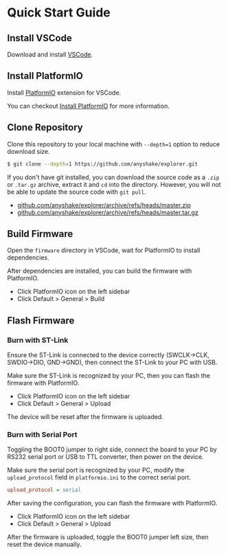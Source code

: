# Quick Start Guide

## Install VSCode

Download and install [VSCode](https://code.visualstudio.com/).

## Install PlatformIO

Install [PlatformIO](https://platformio.org/) extension for VSCode.

You can checkout [Install PlatformIO](https://platformio.org/install/ide?install=vscode) for more information.

## Clone Repository

Clone this repository to your local machine with `--depth=1` option to reduce download size.

```bash
$ git clone --depth=1 https://github.com/anyshake/explorer.git
```

If you don't have git installed, you can download the source code as a `.zip` or `.tar.gz` archive, extract it and `cd` into the directory. However, you will not be able to update the source code with `git pull`.

- [github.com/anyshake/explorer/archive/refs/heads/master.zip](https://github.com/anyshake/explorer/archive/refs/heads/master.zip)
- [github.com/anyshake/explorer/archive/refs/heads/master.tar.gz](https://github.com/anyshake/explorer/archive/refs/heads/master.tar.gz)

## Build Firmware

Open the `firmware` directory in VSCode, wait for PlatformIO to install dependencies.

After dependencies are installed, you can build the firmware with PlatformIO.

- Click PlatformIO icon on the left sidebar
- Click Default > General > Build

## Flash Firmware

### Burn with ST-Link

Ensure the ST-Link is connected to the device correctly (SWCLK->CLK, SWDIO->DIO, GND->GND), then connect the ST-Link to your PC with USB.

Make sure the ST-Link is recognized by your PC, then you can flash the firmware with PlatformIO.

- Click PlatformIO icon on the left sidebar
- Click Default > General > Upload

The device will be reset after the firmware is uploaded.

### Burn with Serial Port

Toggling the BOOT0 jumper to right side, connect the board to your PC by RS232 serial port or USB to TTL converter, then power on the device.

Make sure the serial port is recognized by your PC, modify the `upload_protocol` field in `platformio.ini` to the correct serial port.

```ini
upload_protocol = serial
```

After saving the configuration, you can flash the firmware with PlatformIO.

- Click PlatformIO icon on the left sidebar
- Click Default > General > Upload

After the firmware is uploaded, toggle the BOOT0 jumper left size, then reset the device manually.
